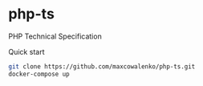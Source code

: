 # php-ts
PHP Technical Specification

Quick start
```bash
git clone https://github.com/maxcowalenko/php-ts.git
docker-compose up
```
